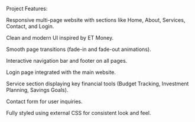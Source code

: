 Project Features:

Responsive multi-page website with sections like Home, About, Services, Contact, and Login.

Clean and modern UI inspired by ET Money.

Smooth page transitions (fade-in and fade-out animations).

Interactive navigation bar and footer on all pages.

Login page integrated with the main website.

Service section displaying key financial tools (Budget Tracking, Investment Planning, Savings Goals).

Contact form for user inquiries.

Fully styled using external CSS for consistent look and feel.
